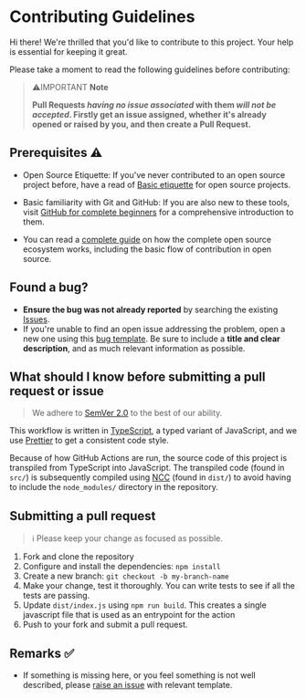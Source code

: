 # Contributing Guidelines

Hi there! We're thrilled that you'd like to contribute to this project. Your help is essential for keeping it great.

Please take a moment to read the following guidelines before contributing:

> ⚠️IMPORTANT **Note**
>
> **Pull Requests _having no issue associated_ with them _will not be accepted_. Firstly get an issue assigned, whether it's already opened or raised by you, and then create a Pull Request.**

## Prerequisites ⚠️

- Open Source Etiquette: If you've never contributed to an open source project before, have a read of [Basic etiquette](https://developer.mozilla.org/en-US/docs/MDN/Community/Open_source_etiquette) for open source projects.

- Basic familiarity with Git and GitHub: If you are also new to these tools, visit [GitHub for complete beginners](https://developer.mozilla.org/en-US/docs/MDN/Contribute/GitHub_beginners) for a comprehensive introduction to them.

- You can read a [complete guide](https://dev.to/anmolbaranwal/a-complete-guide-to-open-source-100x-simpler-2d6c) on how the complete open source ecosystem works, including the basic flow of contribution in open source.

## Found a bug?

- **Ensure the bug was not already reported** by searching the existing [Issues](https://github.com/Anmol-Baranwal/DevtoGitHub/issues?q=is%3Aissue+).
- If you're unable to find an open issue addressing the problem, open a new one using this [bug template](https://github.com/Anmol-Baranwal/DevtoGitHub/issues/new?assignees=&labels=bug&projects=&template=bug.yml&title=%5BBUG%5D+%3Cconcise+description%3E). Be sure to include a **title and clear description**, and as much relevant information as possible.

## What should I know before submitting a pull request or issue

> We adhere to [SemVer 2.0](https://semver.org/spec/v2.0.0.html) to the best of our ability.

This workflow is written in [TypeScript](https://www.typescriptlang.org/), a typed variant of JavaScript, and we use [Prettier](https://prettier.io/) to get a consistent code style.

Because of how GitHub Actions are run, the source code of this project is transpiled from TypeScript into JavaScript. The transpiled code (found in `src/`) is subsequently compiled using [NCC](https://github.com/vercel/ncc/blob/master/readme.md) (found in `dist/`) to avoid having to include the `node_modules/` directory in the repository.

## Submitting a pull request

> ℹ️ Please keep your change as focused as possible.

1. Fork and clone the repository
1. Configure and install the dependencies: `npm install`
1. Create a new branch: `git checkout -b my-branch-name`
1. Make your change, test it thoroughly. You can write tests to see if all the tests are passing.
1. Update `dist/index.js` using `npm run build`. This creates a single javascript file that is used as an entrypoint for the action
1. Push to your fork and submit a pull request.

## Remarks ✅

- If something is missing here, or you feel something is not well described, please [raise an issue](https://github.com/Anmol-Baranwal/DevtoGitHub/issues/new) with relevant template.